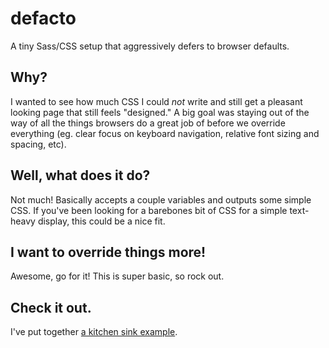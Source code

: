 # defacto
A tiny Sass/CSS setup that aggressively defers to browser defaults.

## Why?
I wanted to see how much CSS I could *not* write and still get a
pleasant looking page that still feels "designed." A big goal was 
staying out of the way of all the things browsers do a great job
of before we override everything (eg. clear focus on keyboard
navigation, relative font sizing and spacing, etc).

## Well, what does it do?
Not much! Basically accepts a couple variables and outputs some 
simple CSS. If you've been looking for a barebones bit of CSS for
a simple text-heavy display, this could be a nice fit.

## I want to override things more!
Awesome, go for it! This is super basic, so rock out.

## Check it out.
I've put together <a href="https://beckkramer.github.io/defacto/">a kitchen sink example</a>.